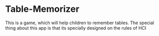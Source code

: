 # Table-Memorizer
This is a game, which will help children to remember tables. The special thing about this app is that its specially designed on the rules of HCI
